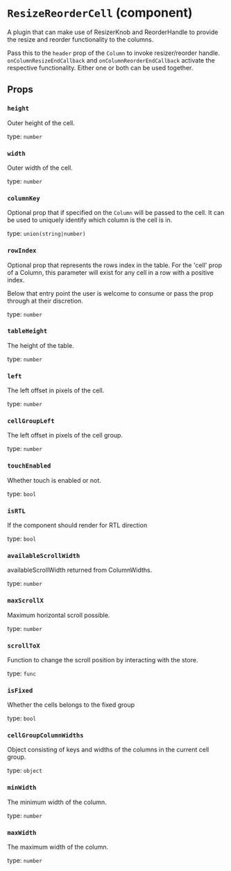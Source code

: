 <!-- File generated from "src/plugins/ResizeReorder/ResizeReorderCell.js" -->
`ResizeReorderCell` (component)
===============================

A plugin that can make use of ResizerKnob and ReorderHandle to provide the 
resize and reorder functionality to the columns.

Pass this to the `header` prop of the `Column` to invoke resizer/reorder handle.
`onColumnResizeEndCallback` and `onColumnReorderEndCallback` activate the respective
functionality. Either one or both can be used together.

Props
-----

### `height`

Outer height of the cell.

type: `number`


### `width`

Outer width of the cell.

type: `number`


### `columnKey`

Optional prop that if specified on the `Column` will be passed to the
cell. It can be used to uniquely identify which column is the cell is in.

type: `union(string|number)`


### `rowIndex`

Optional prop that represents the rows index in the table.
For the 'cell' prop of a Column, this parameter will exist for any
cell in a row with a positive index.

Below that entry point the user is welcome to consume or
pass the prop through at their discretion.

type: `number`


### `tableHeight`

The height of the table.

type: `number`


### `left`

The left offset in pixels of the cell.

type: `number`


### `cellGroupLeft`

The left offset in pixels of the cell group.

type: `number`


### `touchEnabled`

Whether touch is enabled or not.

type: `bool`


### `isRTL`

If the component should render for RTL direction

type: `bool`


### `availableScrollWidth`

availableScrollWidth returned from ColumnWidths.

type: `number`


### `maxScrollX`

Maximum horizontal scroll possible.

type: `number`


### `scrollToX`

Function to change the scroll position by interacting
with the store.

type: `func`


### `isFixed`

Whether the cells belongs to the fixed group

type: `bool`


### `cellGroupColumnWidths`

Object consisting of keys and widths of the columns
in the current cell group.

type: `object`


### `minWidth`

The minimum width of the column.

type: `number`


### `maxWidth`

The maximum width of the column.

type: `number`

